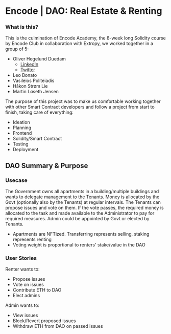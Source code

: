 # Encode | DAO: Real Estate & Renting

### What is this?
This is the culmination of Encode Academy, the 8-week long Solidity course by Encode Club in collaboration with Extropy, we worked together in a group of 5:
- Oliver Hegelund Duedam
  - [LinkedIn](https://www.linkedin.com/in/oliver-h-duedam/)
  - [Twitter](https://twitter.com/oliverhduedam)
- Leo Bonato
- Vasileios Politeiadis
- Håkon Strøm Lie
- Martin Løseth Jensen

The purpose of this project was to make us comfortable working together with other Smart Contract developers and follow a project from start to finish, taking care of everything:
- Ideation
- Planning
- Frontend
- Solidity/Smart Contract
- Testing
- Deployment

## DAO Summary & Purpose
### Usecase
The Government owns all apartments in a building/multiple buildings and wants to delegate management to the Tenants. Money is allocated by the Govt (optionally also by the Tenants) at regular intervals. The Tenants can propose issues and vote on them. If the vote passes, the required money is allocated to the task and made available to the Administrator to pay for required measures. Admin could be appointed by Govt or elected by Tenants.

- Apartments are NFTized. Transferring represents selling, staking represents renting
- Voting weight is proportional to renters' stake/value in the DAO

### User Stories
Renter wants to:
- Propose issues
- Vote on issues
- Contribute ETH to DAO
- Elect admins

Admin wants to:
- View issues
- Block/Revert proposed issues
- Withdraw ETH from DAO on passed issues
